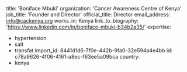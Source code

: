 title: 'Boniface Mbuki'
organization: 'Cancer Awareness Centre of Kenya'
job_title: 'Founder and Director'
official_title: Director
email_address: info@cackenya.org
works_in: Kenya
link_to_biography: 'https://www.linkedin.com/in/boniface-mbuki-b34b2a35/'
expertise:
  - hypertension
  - salt
  - transfat
import_id: 8441d1d6-7f0e-442b-9fa0-32e594a4e4bb
id: c78a9626-4f06-4161-a8ec-f63ee5a09bca
country:
  - kenya
